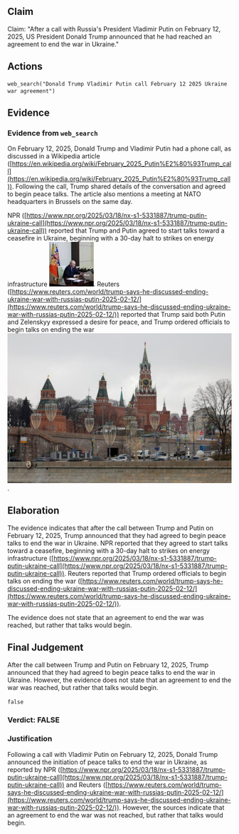 ## Claim
Claim: "After a call with Russia's President Vladimir Putin on February 12, 2025, US President Donald Trump announced that he had reached an agreement to end the war in Ukraine."

## Actions
```
web_search("Donald Trump Vladimir Putin call February 12 2025 Ukraine war agreement")
```

## Evidence
### Evidence from `web_search`
On February 12, 2025, Donald Trump and Vladimir Putin had a phone call, as discussed in a Wikipedia article ([https://en.wikipedia.org/wiki/February_2025_Putin%E2%80%93Trump_call](https://en.wikipedia.org/wiki/February_2025_Putin%E2%80%93Trump_call)). Following the call, Trump shared details of the conversation and agreed to begin peace talks. The article also mentions a meeting at NATO headquarters in Brussels on the same day.

NPR ([https://www.npr.org/2025/03/18/nx-s1-5331887/trump-putin-ukraine-call](https://www.npr.org/2025/03/18/nx-s1-5331887/trump-putin-ukraine-call)) reported that Trump and Putin agreed to start talks toward a ceasefire in Ukraine, beginning with a 30-day halt to strikes on energy infrastructure ![image 1056](media/2025-08-06_18-23-1754504585-519788.jpg). Reuters ([https://www.reuters.com/world/trump-says-he-discussed-ending-ukraine-war-with-russias-putin-2025-02-12/](https://www.reuters.com/world/trump-says-he-discussed-ending-ukraine-war-with-russias-putin-2025-02-12/)) reported that Trump said both Putin and Zelenskyy expressed a desire for peace, and Trump ordered officials to begin talks on ending the war ![image 1057](media/2025-08-06_18-23-1754504594-636740.jpg).


## Elaboration
The evidence indicates that after the call between Trump and Putin on February 12, 2025, Trump announced that they had agreed to begin peace talks to end the war in Ukraine. NPR reported that they agreed to start talks toward a ceasefire, beginning with a 30-day halt to strikes on energy infrastructure ([https://www.npr.org/2025/03/18/nx-s1-5331887/trump-putin-ukraine-call](https://www.npr.org/2025/03/18/nx-s1-5331887/trump-putin-ukraine-call)). Reuters reported that Trump ordered officials to begin talks on ending the war ([https://www.reuters.com/world/trump-says-he-discussed-ending-ukraine-war-with-russias-putin-2025-02-12/](https://www.reuters.com/world/trump-says-he-discussed-ending-ukraine-war-with-russias-putin-2025-02-12/)).

The evidence does not state that an agreement to end the war was reached, but rather that talks would begin.


## Final Judgement
After the call between Trump and Putin on February 12, 2025, Trump announced that they had agreed to begin peace talks to end the war in Ukraine. However, the evidence does not state that an agreement to end the war was reached, but rather that talks would begin.

`false`

### Verdict: FALSE

### Justification
Following a call with Vladimir Putin on February 12, 2025, Donald Trump announced the initiation of peace talks to end the war in Ukraine, as reported by NPR ([https://www.npr.org/2025/03/18/nx-s1-5331887/trump-putin-ukraine-call](https://www.npr.org/2025/03/18/nx-s1-5331887/trump-putin-ukraine-call)) and Reuters ([https://www.reuters.com/world/trump-says-he-discussed-ending-ukraine-war-with-russias-putin-2025-02-12/](https://www.reuters.com/world/trump-says-he-discussed-ending-ukraine-war-with-russias-putin-2025-02-12/)). However, the sources indicate that an agreement to end the war was not reached, but rather that talks would begin.

